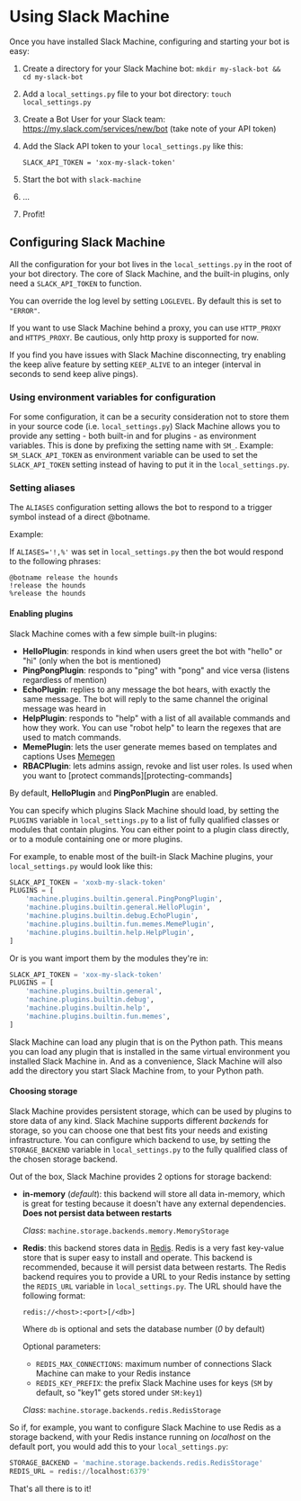 # Using Slack Machine

Once you have installed Slack Machine, configuring and starting your bot
is easy:

1. Create a directory for your Slack Machine bot:
   `mkdir my-slack-bot && cd my-slack-bot`
2. Add a `local_settings.py` file to your bot directory:
   `touch local_settings.py`
3. Create a Bot User for your Slack team:
   <https://my.slack.com/services/new/bot> (take note of your API
   token)
4. Add the Slack API token to your `local_settings.py` like this:

    ``` title="local_settings.py"
    SLACK_API_TOKEN = 'xox-my-slack-token'
    ```

5. Start the bot with `slack-machine`
6. ...
7. Profit!

## Configuring Slack Machine

All the configuration for your bot lives in the `local_settings.py` in
the root of your bot directory. The core of Slack Machine, and the
built-in plugins, only need a `SLACK_API_TOKEN` to function.

You can override the log level by setting `LOGLEVEL`. By default this is
set to `"ERROR"`.

If you want to use Slack Machine behind a proxy, you can use
`HTTP_PROXY` and `HTTPS_PROXY`. Be cautious, only http proxy is
supported for now.

If you find you have issues with Slack Machine disconnecting, try
enabling the keep alive feature by setting `KEEP_ALIVE` to an integer
(interval in seconds to send keep alive pings).

### Using environment variables for configuration

For some configuration, it can be a security consideration not to store
them in your source code (i.e. `local_settings.py`) Slack Machine allows
you to provide any setting - both built-in and for plugins - as
environment variables. This is done by prefixing the setting name with
`SM_`. Example: `SM_SLACK_API_TOKEN` as environment variable can be used
to set the `SLACK_API_TOKEN` setting instead of having to put it in the
`local_settings.py`.

### Setting aliases

The `ALIASES` configuration setting allows the bot to respond to a
trigger symbol instead of a direct @botname.

Example:

If `ALIASES='!,%'` was set in `local_settings.py` then the bot would
respond to the following phrases:

    @botname release the hounds
    !release the hounds
    %release the hounds

#### Enabling plugins

Slack Machine comes with a few simple built-in plugins:

- **HelloPlugin**: responds in kind when users greet the bot with
  "hello" or "hi" (only when the bot is mentioned)
- **PingPongPlugin**: responds to "ping" with "pong" and vice
  versa (listens regardless of mention)
- **EchoPlugin**: replies to any message the bot hears, with exactly
  the same message. The bot will reply to the same channel the
  original message was heard in
- **HelpPlugin**: responds to "help" with a list of all available commands and how they work. You can use "robot
  help" to learn the regexes that are used to match commands.
- **MemePlugin**: lets the user generate memes based on templates and captions Uses [Memegen](https://memegen.link/)
- **RBACPlugin**: lets admins assign, revoke and list user roles. Is used when you want to
  [protect commands][protecting-commands]

By default, **HelloPlugin** and **PingPonPlugin** are enabled.

You can specify which plugins Slack Machine should load, by setting the
`PLUGINS` variable in `local_settings.py` to a list of fully qualified
classes or modules that contain plugins. You can either point to a
plugin class directly, or to a module containing one or more plugins.

For example, to enable most of the built-in Slack Machine plugins, your
`local_settings.py` would look like this:

``` python
SLACK_API_TOKEN = 'xoxb-my-slack-token'
PLUGINS = [
    'machine.plugins.builtin.general.PingPongPlugin',
    'machine.plugins.builtin.general.HelloPlugin',
    'machine.plugins.builtin.debug.EchoPlugin',
    'machine.plugins.builtin.fun.memes.MemePlugin',
    'machine.plugins.builtin.help.HelpPlugin',
]
```

Or is you want import them by the modules they're in:

``` python
SLACK_API_TOKEN = 'xox-my-slack-token'
PLUGINS = [
    'machine.plugins.builtin.general',
    'machine.plugins.builtin.debug',
    'machine.plugins.builtin.help',
    'machine.plugins.builtin.fun.memes',
]
```

Slack Machine can load any plugin that is on the Python path. This means
you can load any plugin that is installed in the same virtual
environment you installed Slack Machine in. And as a convenience, Slack
Machine will also add the directory you start Slack Machine from, to
your Python path.

#### Choosing storage

Slack Machine provides persistent storage, which can be used by plugins
to store data of any kind. Slack Machine supports different *backends*
for storage, so you can choose one that best fits your needs and
existing infrastructure. You can configure which backend to use, by
setting the `STORAGE_BACKEND` variable in `local_settings.py` to the
fully qualified class of the chosen storage backend.

Out of the box, Slack Machine provides 2 options for storage backend:

- **in-memory** (*default*): this backend will store all data
  in-memory, which is great for testing because it doesn't have any
  external dependencies. **Does not persist data between restarts**

  *Class*: `machine.storage.backends.memory.MemoryStorage`

- **Redis**: this backend stores data in [Redis](https://redis.io/).
  Redis is a very fast key-value store that is super easy to install
  and operate. This backend is recommended, because it will persist
  data between restarts. The Redis backend requires you to provide a
  URL to your Redis instance by setting the `REDIS_URL` variable in
  `local_settings.py`. The URL should have the following format:

      redis://<host>:<port>[/<db>]

  Where `db` is optional and sets the database number (*0* by default)

  Optional parameters:

    - `REDIS_MAX_CONNECTIONS`: maximum number of connections Slack
      Machine can make to your Redis instance
    - `REDIS_KEY_PREFIX`: the prefix Slack Machine uses for keys (`SM`
      by default, so "key1" gets stored under `SM:key1`)

  *Class*: `machine.storage.backends.redis.RedisStorage`

So if, for example, you want to configure Slack Machine to use Redis as
a storage backend, with your Redis instance running on *localhost* on
the default port, you would add this to your `local_settings.py`:

``` python
STORAGE_BACKEND = 'machine.storage.backends.redis.RedisStorage'
REDIS_URL = redis://localhost:6379'
```

That's all there is to it!
